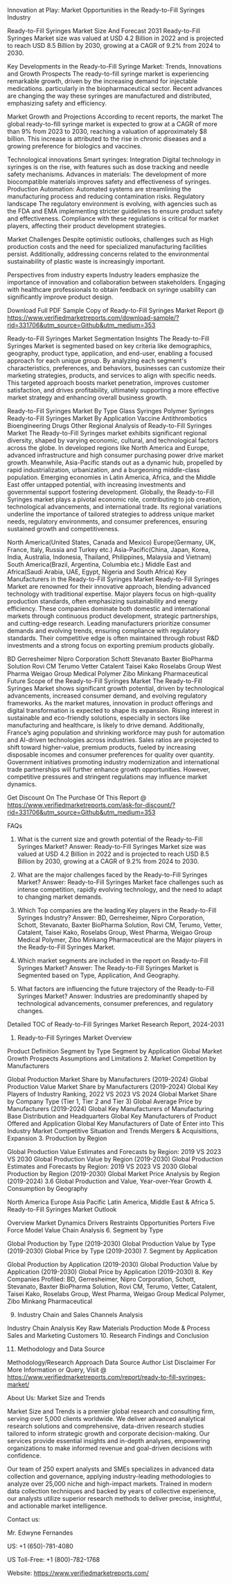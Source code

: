 Innovation at Play: Market Opportunities in the Ready-to-Fill Syringes Industry


Ready-to-Fill Syringes Market Size And Forecast 2031
Ready-to-Fill Syringes Market size was valued at USD 4.2 Billion in 2022 and is projected to reach USD 8.5 Billion by 2030, growing at a CAGR of 9.2% from 2024 to 2030.

Key Developments in the Ready-to-Fill Syringe Market: Trends, Innovations and Growth Prospects
The ready-to-fill syringe market is experiencing remarkable growth, driven by the increasing demand for injectable medications. particularly in the biopharmaceutical sector. Recent advances are changing the way these syringes are manufactured and distributed, emphasizing safety and efficiency.

Market Growth and Projections
According to recent reports, the market The global ready-to-fill syringe market is expected to grow at a CAGR of more than 9% from 2023 to 2030, reaching a valuation of approximately $8 billion. This increase is attributed to the rise in chronic diseases and a growing preference for biologics and vaccines.

Technological innovations
Smart syringes: Integration Digital technology in syringes is on the rise, with features such as dose tracking and needle safety mechanisms.
Advances in materials: The development of more biocompatible materials improves safety and effectiveness of syringes.
Production Automation: Automated systems are streamlining the manufacturing process and reducing contamination risks.
Regulatory landscape
The regulatory environment is evolving, with agencies such as the FDA and EMA implementing stricter guidelines to ensure product safety and effectiveness. Compliance with these regulations is critical for market players, affecting their product development strategies.

Market Challenges
Despite optimistic outlooks, challenges such as High production costs and the need for specialized manufacturing facilities persist. Additionally, addressing concerns related to the environmental sustainability of plastic waste is increasingly important.

Perspectives from industry experts
Industry leaders emphasize the importance of innovation and collaboration between stakeholders. Engaging with healthcare professionals to obtain feedback on syringe usability can significantly improve product design.

Download Full PDF Sample Copy of Ready-to-Fill Syringes Market Report @ https://www.verifiedmarketreports.com/download-sample/?rid=331706&utm_source=Github&utm_medium=353

Ready-to-Fill Syringes Market Segmentation Insights
The Ready-to-Fill Syringes Market is segmented based on key criteria like demographics, geography, product type, application, and end-user, enabling a focused approach for each unique group. By analyzing each segment's characteristics, preferences, and behaviors, businesses can customize their marketing strategies, products, and services to align with specific needs. This targeted approach boosts market penetration, improves customer satisfaction, and drives profitability, ultimately supporting a more effective market strategy and enhancing overall business growth.

Ready-to-Fill Syringes Market By Type
Glass Syringes
Polymer Syringes
Ready-to-Fill Syringes Market By Application
Vaccine
Antithrombotics
Bioengineering Drugs
Other
Regional Analysis of Ready-to-Fill Syringes Market
The Ready-to-Fill Syringes market exhibits significant regional diversity, shaped by varying economic, cultural, and technological factors across the globe. In developed regions like North America and Europe, advanced infrastructure and high consumer purchasing power drive market growth. Meanwhile, Asia-Pacific stands out as a dynamic hub, propelled by rapid industrialization, urbanization, and a burgeoning middle-class population. Emerging economies in Latin America, Africa, and the Middle East offer untapped potential, with increasing investments and governmental support fostering development. Globally, the Ready-to-Fill Syringes market plays a pivotal economic role, contributing to job creation, technological advancements, and international trade. Its regional variations underline the importance of tailored strategies to address unique market needs, regulatory environments, and consumer preferences, ensuring sustained growth and competitiveness.

North America(United States, Canada and Mexico)
Europe(Germany, UK, France, Italy, Russia and Turkey etc.)
Asia-Pacific(China, Japan, Korea, India, Australia, Indonesia, Thailand, Philippines, Malaysia and Vietnam)
South America(Brazil, Argentina, Columbia etc.)
Middle East and Africa(Saudi Arabia, UAE, Egypt, Nigeria and South Africa)
Key Manufacturers in the Ready-to-Fill Syringes Market
Ready-to-Fill Syringes Market are renowned for their innovative approach, blending advanced technology with traditional expertise. Major players focus on high-quality production standards, often emphasizing sustainability and energy efficiency. These companies dominate both domestic and international markets through continuous product development, strategic partnerships, and cutting-edge research. Leading manufacturers prioritize consumer demands and evolving trends, ensuring compliance with regulatory standards. Their competitive edge is often maintained through robust R&D investments and a strong focus on exporting premium products globally.

BD
Gerresheimer
Nipro Corporation
Schott
Stevanato
Baxter BioPharma Solution
Rovi CM
Terumo
Vetter
Catalent
Taisei Kako
Roselabs Group
West Pharma
Weigao Group Medical Polymer
Zibo Minkang Pharmaceutical
Future Scope of the Ready-to-Fill Syringes Market
The Ready-to-Fill Syringes Market shows significant growth potential, driven by technological advancements, increased consumer demand, and evolving regulatory frameworks. As the market matures, innovation in product offerings and digital transformation is expected to shape its expansion. Rising interest in sustainable and eco-friendly solutions, especially in sectors like manufacturing and healthcare, is likely to drive demand. Additionally, France’s aging population and shrinking workforce may push for automation and AI-driven technologies across industries. Sales ratios are projected to shift toward higher-value, premium products, fueled by increasing disposable incomes and consumer preferences for quality over quantity. Government initiatives promoting industry modernization and international trade partnerships will further enhance growth opportunities. However, competitive pressures and stringent regulations may influence market dynamics.

Get Discount On The Purchase Of This Report @ https://www.verifiedmarketreports.com/ask-for-discount/?rid=331706&utm_source=Github&utm_medium=353

FAQs
1. What is the current size and growth potential of the Ready-to-Fill Syringes Market?
Answer: Ready-to-Fill Syringes Market size was valued at USD 4.2 Billion in 2022 and is projected to reach USD 8.5 Billion by 2030, growing at a CAGR of 9.2% from 2024 to 2030.

2. What are the major challenges faced by the Ready-to-Fill Syringes Market?
Answer: Ready-to-Fill Syringes Market face challenges such as intense competition, rapidly evolving technology, and the need to adapt to changing market demands.

3. Which Top companies are the leading Key players in the Ready-to-Fill Syringes Industry?
Answer: BD, Gerresheimer, Nipro Corporation, Schott, Stevanato, Baxter BioPharma Solution, Rovi CM, Terumo, Vetter, Catalent, Taisei Kako, Roselabs Group, West Pharma, Weigao Group Medical Polymer, Zibo Minkang Pharmaceutical are the Major players in the Ready-to-Fill Syringes Market.

4. Which market segments are included in the report on Ready-to-Fill Syringes Market?
Answer: The Ready-to-Fill Syringes Market is Segmented based on Type, Application, And Geography.

5. What factors are influencing the future trajectory of the Ready-to-Fill Syringes Market?
Answer: Industries are predominantly shaped by technological advancements, consumer preferences, and regulatory changes.

Detailed TOC of Ready-to-Fill Syringes Market Research Report, 2024-2031
1. Ready-to-Fill Syringes Market Overview

Product Definition
Segment by Type
Segment by Application
Global Market Growth Prospects
Assumptions and Limitations
2. Market Competition by Manufacturers

Global Production Market Share by Manufacturers (2019-2024)
Global Production Value Market Share by Manufacturers (2019-2024)
Global Key Players of Industry Ranking, 2022 VS 2023 VS 2024
Global Market Share by Company Type (Tier 1, Tier 2 and Tier 3)
Global Average Price by Manufacturers (2019-2024)
Global Key Manufacturers of Manufacturing Base Distribution and Headquarters
Global Key Manufacturers of Product Offered and Application
Global Key Manufacturers of Date of Enter into This Industry
Market Competitive Situation and Trends
Mergers & Acquisitions, Expansion
3. Production by Region

Global Production Value Estimates and Forecasts by Region: 2019 VS 2023 VS 2030
Global Production Value by Region (2019-2030)
Global Production Estimates and Forecasts by Region: 2019 VS 2023 VS 2030
Global Production by Region (2019-2030)
Global Market Price Analysis by Region (2019-2024) 3.6 Global Production and Value, Year-over-Year Growth
4. Consumption by Geography

North America
Europe
Asia Pacific
Latin America, Middle East & Africa
5. Ready-to-Fill Syringes Market Outlook

Overview
Market Dynamics
Drivers
Restraints
Opportunities
Porters Five Force Model
Value Chain Analysis 
6. Segment by Type

Global Production by Type (2019-2030)
Global Production Value by Type (2019-2030)
Global Price by Type (2019-2030)
7. Segment by Application

Global Production by Application (2019-2030)
Global Production Value by Application (2019-2030)
Global Price by Application (2019-2030)
8. Key Companies Profiled: BD, Gerresheimer, Nipro Corporation, Schott, Stevanato, Baxter BioPharma Solution, Rovi CM, Terumo, Vetter, Catalent, Taisei Kako, Roselabs Group, West Pharma, Weigao Group Medical Polymer, Zibo Minkang Pharmaceutical

9. Industry Chain and Sales Channels Analysis

Industry Chain Analysis
Key Raw Materials
Production Mode & Process
Sales and Marketing
Customers
10. Research Findings and Conclusion

11. Methodology and Data Source

Methodology/Research Approach
Data Source
Author List
Disclaimer
For More Information or Query, Visit @ https://www.verifiedmarketreports.com/report/ready-to-fill-syringes-market/

About Us: Market Size and Trends

Market Size and Trends is a premier global research and consulting firm, serving over 5,000 clients worldwide. We deliver advanced analytical research solutions and comprehensive, data-driven research studies tailored to inform strategic growth and corporate decision-making. Our services provide essential insights and in-depth analyses, empowering organizations to make informed revenue and goal-driven decisions with confidence.

Our team of 250 expert analysts and SMEs specializes in advanced data collection and governance, applying industry-leading methodologies to analyze over 25,000 niche and high-impact markets. Trained in modern data collection techniques and backed by years of collective experience, our analysts utilize superior research methods to deliver precise, insightful, and actionable market intelligence.

Contact us:

Mr. Edwyne Fernandes

US: +1 (650)-781-4080

US Toll-Free: +1 (800)-782-1768

Website: https://www.verifiedmarketreports.com/
